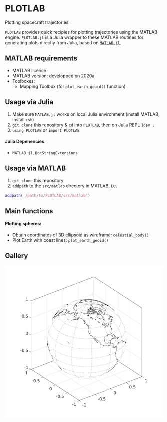# PLOTLAB
Plotting spacecraft trajectories

`PLOTLAB` provides quick recipies for plotting trajectories using the MATLAB engine.
`PLOTLAB.jl` is a Julia wrapper to these MATLAB routines for generating plots directly from Julia, based on [`MATLAB.jl`](https://github.com/JuliaInterop/MATLAB.jl). 


## MATLAB requirements

- MATLAB license
- MATLAB version: developped on 2020a
- Toolboxes: 
	- Mapping Toolbox (for `plot_earth_geoid()` function)


## Usage via Julia

1. Make sure `MATLAB.jl` works on local Julia environment (install MATLAB, install `csh`)
2. `git clone` this repository & `cd` into `PLOTLAB`, then on Julia REPL `]dev .`
3. `using PLOTLAB` or `import PLOTLAB`

#### Julia Depenencies
- `MATLAB.jl`, `DocStringExtensions`


## Usage via MATLAB

1. `git clone` this repository
2. `addpath` to the `src/matlab` directory in MATLAB, i.e.

```matlab
addpath('/path/to/PLOTLAB/src/matlab')
```


## Main functions

#### Plotting spheres: 

- Obtain coordinates of 3D ellipsoid as wireframe: `celestial_body()`
- Plot Earth with coast lines: `plot_earth_geoid()`


## Gallery

<p align="center">
    <img src="./examples/example_geoid.png" width="550" title="example_geoid">
</p>
